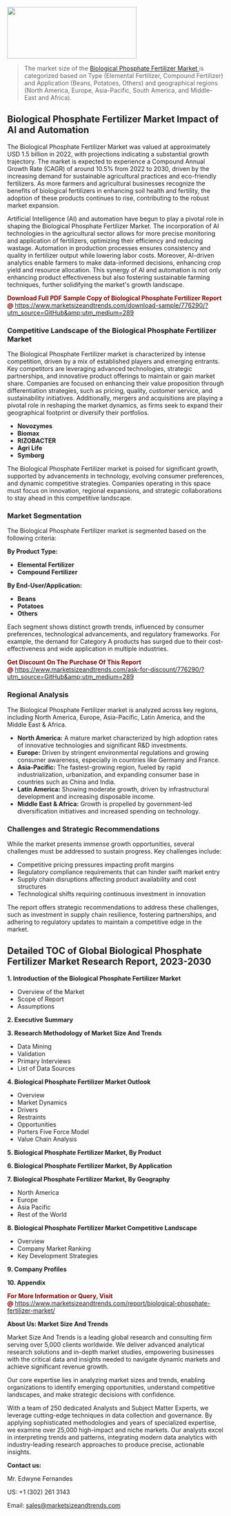 <img src="https://100x100musica.es/wp-content/uploads/2024/12/Verified-Market-Reports-4-300x120.jpg" alt="" width="300" height="120" class="alignnone size-medium wp-image-100382" /><blockquote><p>The market size of the <a href="https://www.marketsizeandtrends.com/download-sample/776290/?utm_source=GitHub&amp;utm_medium=289" target="_blank">Biological Phosphate Fertilizer Market </a>is categorized based on Type (Elemental Fertilizer, Compound Fertilizer) and Application (Beans, Potatoes, Others) and geographical regions (North America, Europe, Asia-Pacific, South America, and Middle-East and Africa).</p></blockquote><p><h2>Biological Phosphate Fertilizer Market Impact of AI and Automation</h2><p>The Biological Phosphate Fertilizer Market was valued at approximately USD 1.5 billion in 2022, with projections indicating a substantial growth trajectory. The market is expected to experience a Compound Annual Growth Rate (CAGR) of around 10.5% from 2022 to 2030, driven by the increasing demand for sustainable agricultural practices and eco-friendly fertilizers. As more farmers and agricultural businesses recognize the benefits of biological fertilizers in enhancing soil health and fertility, the adoption of these products continues to rise, contributing to the robust market expansion.</p><p>Artificial Intelligence (AI) and automation have begun to play a pivotal role in shaping the Biological Phosphate Fertilizer Market. The incorporation of AI technologies in the agricultural sector allows for more precise monitoring and application of fertilizers, optimizing their efficiency and reducing wastage. Automation in production processes ensures consistency and quality in fertilizer output while lowering labor costs. Moreover, AI-driven analytics enable farmers to make data-informed decisions, enhancing crop yield and resource allocation. This synergy of AI and automation is not only enhancing product effectiveness but also fostering sustainable farming techniques, further solidifying the market's growth landscape.</p></p><p><strong><span style="color: #800000;">Download Full PDF Sample Copy of Biological Phosphate Fertilizer Report @</span>&nbsp;</strong><a href="https://www.marketsizeandtrends.com/download-sample/776290/?utm_source=GitHub&amp;utm_medium=289">https://www.marketsizeandtrends.com/download-sample/776290/?utm_source=GitHub&amp;utm_medium=289</a></p><h3>Competitive Landscape of the Biological Phosphate Fertilizer Market</h3><p>The Biological Phosphate Fertilizer market is characterized by intense competition, driven by a mix of established players and emerging entrants. Key competitors are leveraging advanced technologies, strategic partnerships, and innovative product offerings to maintain or gain market share. Companies are focused on enhancing their value proposition through differentiation strategies, such as pricing, quality, customer service, and sustainability initiatives. Additionally, mergers and acquisitions are playing a pivotal role in reshaping the market dynamics, as firms seek to expand their geographical footprint or diversify their portfolios.</p><p><strong><p><ul><li>Novozymes </li><li> Biomax </li><li> RIZOBACTER </li><li> Agri Life </li><li> Symborg</p></li></ul></p></strong></p><p>The Biological Phosphate Fertilizer market is poised for significant growth, supported by advancements in technology, evolving consumer preferences, and dynamic competitive strategies. Companies operating in this space must focus on innovation, regional expansions, and strategic collaborations to stay ahead in this competitive landscape.</p><h3>Market Segmentation</h3><p>The Biological Phosphate Fertilizer market is segmented based on the following criteria:</p><p><strong>By Product Type:</strong></p><p><strong><p><ul><li>Elemental Fertilizer </li><li> Compound Fertilizer</p></li></ul></p></strong></p><p><strong>By End-User/Application:</strong></p><p><strong><p><ul><li>Beans </li><li> Potatoes </li><li> Others</p></li></ul></p></strong></p><p>Each segment shows distinct growth trends, influenced by consumer preferences, technological advancements, and regulatory frameworks. For example, the demand for Category A products has surged due to their cost-effectiveness and wide application in multiple industries.</p><p><strong><span style="color: #800000;">Get Discount On The Purchase Of This Report @&nbsp;</span></strong><a href="https://www.marketsizeandtrends.com/ask-for-discount/776290/?utm_source=GitHub&amp;utm_medium=289">https://www.marketsizeandtrends.com/ask-for-discount/776290/?utm_source=GitHub&amp;utm_medium=289</a></p><h3>Regional Analysis</h3><p>The Biological Phosphate Fertilizer market is analyzed across key regions, including North America, Europe, Asia-Pacific, Latin America, and the Middle East &amp; Africa.</p><ul><li><strong>North America:</strong> A mature market characterized by high adoption rates of innovative technologies and significant R&amp;D investments.</li><li><strong>Europe:</strong> Driven by stringent environmental regulations and growing consumer awareness, especially in countries like Germany and France.</li><li><strong>Asia-Pacific:</strong> The fastest-growing region, fueled by rapid industrialization, urbanization, and expanding consumer base in countries such as China and India.</li><li><strong>Latin America:</strong> Showing moderate growth, driven by infrastructural development and increasing disposable income.</li><li><strong>Middle East &amp; Africa:</strong> Growth is propelled by government-led diversification initiatives and increased spending on technology.</li></ul><h3>Challenges and Strategic Recommendations</h3><p>While the market presents immense growth opportunities, several challenges must be addressed to sustain progress. Key challenges include:</p><ul><li>Competitive pricing pressures impacting profit margins</li><li>Regulatory compliance requirements that can hinder swift market entry</li><li>Supply chain disruptions affecting product availability and cost structures</li><li>Technological shifts requiring continuous investment in innovation</li></ul><p>The report offers strategic recommendations to address these challenges, such as investment in supply chain resilience, fostering partnerships, and adhering to regulatory updates to maintain a competitive edge in the market.</p><h2>Detailed TOC of Global Biological Phosphate Fertilizer Market Research Report, 2023-2030</h2><p><strong>1. Introduction of the Biological Phosphate Fertilizer Market</strong></p><ul><li>Overview of the Market</li><li>Scope of Report</li><li>Assumptions&nbsp;</li></ul><p><strong>2. Executive Summary</strong></p><p><strong>3. Research Methodology of <strong>Market Size And Trends</strong></strong></p><ul><li>Data Mining</li><li>Validation</li><li>Primary Interviews</li><li>List of Data Sources&nbsp;</li></ul><p><strong>4. Biological Phosphate Fertilizer Market Outlook</strong></p><ul><li>Overview</li><li>Market Dynamics</li><li>Drivers</li><li>Restraints</li><li>Opportunities</li><li>Porters Five Force Model</li><li>Value Chain Analysis&nbsp;</li></ul><p><strong>5. Biological Phosphate Fertilizer Market, By Product</strong></p><p><strong>6. Biological Phosphate Fertilizer Market, By Application</strong></p><p><strong>7. Biological Phosphate Fertilizer Market, By Geography</strong></p><ul><li>North America</li><li>Europe</li><li>Asia Pacific</li><li>Rest of the World&nbsp;</li></ul><p><strong>8. Biological Phosphate Fertilizer Market Competitive Landscape</strong></p><ul><li>Overview</li><li>Company Market Ranking</li><li>Key Development Strategies&nbsp;</li></ul><p><strong>9. Company Profiles</strong></p><p><strong>10. Appendix</strong></p><p><strong><span style="color: #800000;">For More Information or Query, Visit @&nbsp;</span></strong><a href="https://www.marketsizeandtrends.com/report/biological-phosphate-fertilizer-market/">https://www.marketsizeandtrends.com/report/biological-phosphate-fertilizer-market/</a></p><p></p><p><strong>About Us:&nbsp;Market Size And Trends</strong></p><p>Market Size And Trends&nbsp;is a leading global research and consulting firm serving over 5,000 clients worldwide. We deliver advanced analytical research solutions and in-depth market studies, empowering businesses with the critical data and insights needed to navigate dynamic markets and achieve significant revenue growth.</p><p>Our core expertise lies in analyzing market sizes and trends, enabling organizations to identify emerging opportunities, understand competitive landscapes, and make strategic decisions with confidence.</p><p>With a team of 250 dedicated Analysts and Subject Matter Experts, we leverage cutting-edge techniques in data collection and governance. By applying sophisticated methodologies and years of specialized expertise, we examine over 25,000 high-impact and niche markets. Our analysts excel in interpreting trends and patterns, integrating modern data analytics with industry-leading research approaches to produce precise, actionable insights.</p><p><strong>Contact us:</strong></p><p>Mr. Edwyne Fernandes</p><p>US: +1 (302) 261 3143</p><p>Email: <a href="mailto:sales@marketsizeandtrends.com">sales@marketsizeandtrends.com</a>&nbsp;</p>
